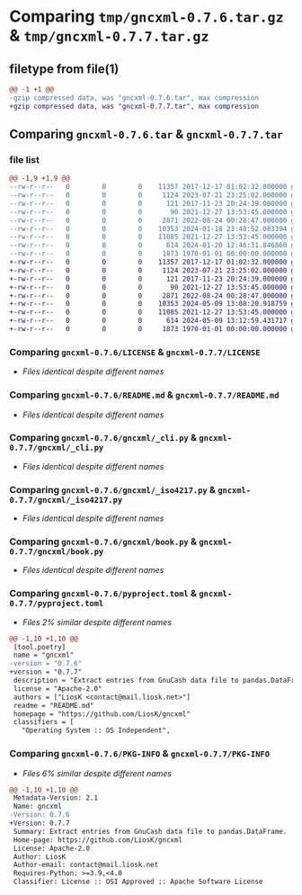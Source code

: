 # Comparing `tmp/gncxml-0.7.6.tar.gz` & `tmp/gncxml-0.7.7.tar.gz`

## filetype from file(1)

```diff
@@ -1 +1 @@
-gzip compressed data, was "gncxml-0.7.6.tar", max compression
+gzip compressed data, was "gncxml-0.7.7.tar", max compression
```

## Comparing `gncxml-0.7.6.tar` & `gncxml-0.7.7.tar`

### file list

```diff
@@ -1,9 +1,9 @@
--rw-r--r--   0        0        0    11357 2017-12-17 01:02:32.000000 gncxml-0.7.6/LICENSE
--rw-r--r--   0        0        0     1124 2023-07-21 23:25:02.000000 gncxml-0.7.6/README.md
--rw-r--r--   0        0        0      121 2017-11-23 20:24:39.000000 gncxml-0.7.6/gncxml/__init__.py
--rw-r--r--   0        0        0       90 2021-12-27 13:53:45.000000 gncxml-0.7.6/gncxml/__main__.py
--rw-r--r--   0        0        0     2871 2022-08-24 00:28:47.000000 gncxml-0.7.6/gncxml/_cli.py
--rw-r--r--   0        0        0    10353 2024-01-18 23:48:52.083394 gncxml-0.7.6/gncxml/_iso4217.py
--rw-r--r--   0        0        0    11085 2021-12-27 13:53:45.000000 gncxml-0.7.6/gncxml/book.py
--rw-r--r--   0        0        0      614 2024-01-20 12:46:31.846860 gncxml-0.7.6/pyproject.toml
--rw-r--r--   0        0        0     1873 1970-01-01 00:00:00.000000 gncxml-0.7.6/PKG-INFO
+-rw-r--r--   0        0        0    11357 2017-12-17 01:02:32.000000 gncxml-0.7.7/LICENSE
+-rw-r--r--   0        0        0     1124 2023-07-21 23:25:02.000000 gncxml-0.7.7/README.md
+-rw-r--r--   0        0        0      121 2017-11-23 20:24:39.000000 gncxml-0.7.7/gncxml/__init__.py
+-rw-r--r--   0        0        0       90 2021-12-27 13:53:45.000000 gncxml-0.7.7/gncxml/__main__.py
+-rw-r--r--   0        0        0     2871 2022-08-24 00:28:47.000000 gncxml-0.7.7/gncxml/_cli.py
+-rw-r--r--   0        0        0    10353 2024-05-09 13:08:20.918759 gncxml-0.7.7/gncxml/_iso4217.py
+-rw-r--r--   0        0        0    11085 2021-12-27 13:53:45.000000 gncxml-0.7.7/gncxml/book.py
+-rw-r--r--   0        0        0      614 2024-05-09 13:12:59.431717 gncxml-0.7.7/pyproject.toml
+-rw-r--r--   0        0        0     1873 1970-01-01 00:00:00.000000 gncxml-0.7.7/PKG-INFO
```

### Comparing `gncxml-0.7.6/LICENSE` & `gncxml-0.7.7/LICENSE`

 * *Files identical despite different names*

### Comparing `gncxml-0.7.6/README.md` & `gncxml-0.7.7/README.md`

 * *Files identical despite different names*

### Comparing `gncxml-0.7.6/gncxml/_cli.py` & `gncxml-0.7.7/gncxml/_cli.py`

 * *Files identical despite different names*

### Comparing `gncxml-0.7.6/gncxml/_iso4217.py` & `gncxml-0.7.7/gncxml/_iso4217.py`

 * *Files identical despite different names*

### Comparing `gncxml-0.7.6/gncxml/book.py` & `gncxml-0.7.7/gncxml/book.py`

 * *Files identical despite different names*

### Comparing `gncxml-0.7.6/pyproject.toml` & `gncxml-0.7.7/pyproject.toml`

 * *Files 2% similar despite different names*

```diff
@@ -1,10 +1,10 @@
 [tool.poetry]
 name = "gncxml"
-version = "0.7.6"
+version = "0.7.7"
 description = "Extract entries from GnuCash data file to pandas.DataFrame."
 license = "Apache-2.0"
 authors = ["LiosK <contact@mail.liosk.net>"]
 readme = "README.md"
 homepage = "https://github.com/LiosK/gncxml"
 classifiers = [
   "Operating System :: OS Independent",
```

### Comparing `gncxml-0.7.6/PKG-INFO` & `gncxml-0.7.7/PKG-INFO`

 * *Files 6% similar despite different names*

```diff
@@ -1,10 +1,10 @@
 Metadata-Version: 2.1
 Name: gncxml
-Version: 0.7.6
+Version: 0.7.7
 Summary: Extract entries from GnuCash data file to pandas.DataFrame.
 Home-page: https://github.com/LiosK/gncxml
 License: Apache-2.0
 Author: LiosK
 Author-email: contact@mail.liosk.net
 Requires-Python: >=3.9,<4.0
 Classifier: License :: OSI Approved :: Apache Software License
```

